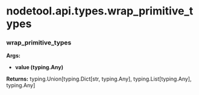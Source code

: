 # nodetool.api.types.wrap_primitive_types

### wrap_primitive_types

**Args:**
- **value (typing.Any)**

**Returns:** typing.Union[typing.Dict[str, typing.Any], typing.List[typing.Any], typing.Any]

